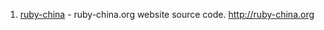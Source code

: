 1. [ruby-china](https://github.com/ruby-china/ruby-china) - ruby-china.org website source code. http://ruby-china.org